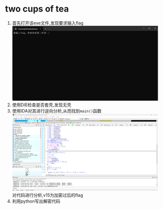 # two cups of tea
1. 首先打开该exe文件,发现要求输入flag
   ![01](./picture/01.png)
2. 使用DIE检查是否套壳,发现无壳
3. 使用IDA对其进行逆向分析,从而找到`main()`函数
   ![02](./picture/02.png)
   对代码进行分析,v15为加密过后的flag
4. 利用python写出解密代码